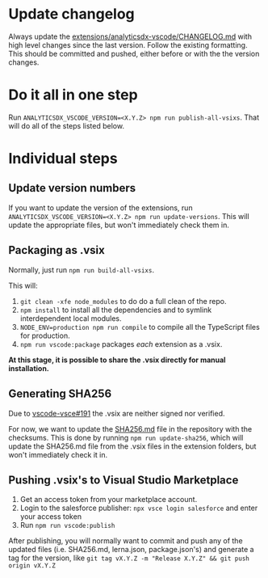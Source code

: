 # Update changelog

Always update the [extensions/analyticsdx-vscode/CHANGELOG.md](../extensions/analyticsdx-vscode/CHANGELOG.md) with high
level changes since the last version. Follow the existing formatting. This should be committed and pushed, either
before or with the the version changes.

# Do it all in one step

Run `ANALYTICSDX_VSCODE_VERSION=<X.Y.Z> npm run publish-all-vsixs`. That will do all of the steps listed below.

# Individual steps

## Update version numbers

If you want to update the version of the extensions, run `ANALYTICSDX_VSCODE_VERSION=<X.Y.Z> npm run update-versions`.
This will update the appropriate files, but won't immediately check them in.

## <a name="build-all-vsixs">Packaging as .vsix</a>

Normally, just run `npm run build-all-vsixs`.

This will:

1. `git clean -xfe node_modules` to do do a full clean of the repo.
2. `npm install` to install all the dependencies and to symlink interdependent local modules.
3. `NODE_ENV=production npm run compile` to compile all the TypeScript files for production.
4. `npm run vscode:package` packages _each_ extension as a .vsix.

**At this stage, it is possible to share the .vsix directly for manual installation.**

## Generating SHA256

Due to [vscode-vsce#191](https://github.com/Microsoft/vscode-vsce/issues/191)
the .vsix are neither signed nor verified.

For now, we want to update the [SHA256.md](../SHA256.md) file in the repository with the checksums. This is done by
running `npm run update-sha256`, which will update the SHA256.md file from the .vsix files in the extension folders, but
won't immediately check it in.

## Pushing .vsix's to Visual Studio Marketplace

1. Get an access token from your marketplace account.
2. Login to the salesforce publisher: `npx vsce login salesforce` and enter your access token
3. Run `npm run vscode:publish`

After publishing, you will normally want to commit and push any of the updated files (i.e. SHA256.md, lerna.json,
package.json's) and generate a tag for the version, like `git tag vX.Y.Z -m "Release X.Y.Z" && git push origin vX.Y.Z`
